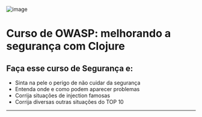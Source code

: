 ![image](https://github.com/AndreCoutinhom/owasp-application/assets/91290799/cce2b5cc-cd18-4db9-8c24-1ae7a7d344ee)

# Curso de OWASP: melhorando a segurança com Clojure

## Faça esse curso de Segurança e:

* Sinta na pele o perigo de não cuidar da segurança
* Entenda onde e como podem aparecer problemas
* Corrija situações de injection famosas
* Corrija diversas outras situações do TOP 10

---
